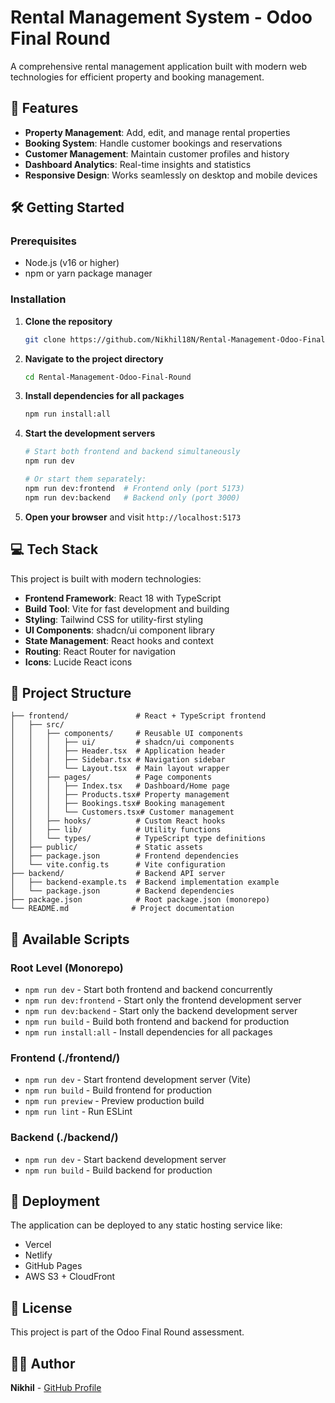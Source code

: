 # Rental Management System - Odoo Final Round

A comprehensive rental management application built with modern web technologies for efficient property and booking management.

## 🚀 Features

- **Property Management**: Add, edit, and manage rental properties
- **Booking System**: Handle customer bookings and reservations
- **Customer Management**: Maintain customer profiles and history
- **Dashboard Analytics**: Real-time insights and statistics
- **Responsive Design**: Works seamlessly on desktop and mobile devices

## 🛠️ Getting Started

### Prerequisites

- Node.js (v16 or higher)
- npm or yarn package manager

### Installation

1. **Clone the repository**
   ```bash
   git clone https://github.com/Nikhil18N/Rental-Management-Odoo-Final-Round.git
   ```

2. **Navigate to the project directory**
   ```bash
   cd Rental-Management-Odoo-Final-Round
   ```

3. **Install dependencies for all packages**
   ```bash
   npm run install:all
   ```

4. **Start the development servers**
   ```bash
   # Start both frontend and backend simultaneously
   npm run dev
   
   # Or start them separately:
   npm run dev:frontend  # Frontend only (port 5173)
   npm run dev:backend   # Backend only (port 3000)
   ```

5. **Open your browser** and visit `http://localhost:5173`

## 💻 Tech Stack

This project is built with modern technologies:

- **Frontend Framework**: React 18 with TypeScript
- **Build Tool**: Vite for fast development and building
- **Styling**: Tailwind CSS for utility-first styling
- **UI Components**: shadcn/ui component library
- **State Management**: React hooks and context
- **Routing**: React Router for navigation
- **Icons**: Lucide React icons

## 📁 Project Structure

```
├── frontend/               # React + TypeScript frontend
│   ├── src/
│   │   ├── components/     # Reusable UI components
│   │   │   ├── ui/         # shadcn/ui components
│   │   │   ├── Header.tsx  # Application header
│   │   │   ├── Sidebar.tsx # Navigation sidebar
│   │   │   └── Layout.tsx  # Main layout wrapper
│   │   ├── pages/          # Page components
│   │   │   ├── Index.tsx   # Dashboard/Home page
│   │   │   ├── Products.tsx# Property management
│   │   │   ├── Bookings.tsx# Booking management
│   │   │   └── Customers.tsx# Customer management
│   │   ├── hooks/          # Custom React hooks
│   │   ├── lib/            # Utility functions
│   │   └── types/          # TypeScript type definitions
│   ├── public/             # Static assets
│   ├── package.json        # Frontend dependencies
│   └── vite.config.ts      # Vite configuration
├── backend/                # Backend API server
│   ├── backend-example.ts  # Backend implementation example
│   └── package.json        # Backend dependencies
├── package.json            # Root package.json (monorepo)
└── README.md              # Project documentation
```

## 🎯 Available Scripts

### Root Level (Monorepo)
- `npm run dev` - Start both frontend and backend concurrently
- `npm run dev:frontend` - Start only the frontend development server
- `npm run dev:backend` - Start only the backend development server
- `npm run build` - Build both frontend and backend for production
- `npm run install:all` - Install dependencies for all packages

### Frontend (./frontend/)
- `npm run dev` - Start frontend development server (Vite)
- `npm run build` - Build frontend for production
- `npm run preview` - Preview production build
- `npm run lint` - Run ESLint

### Backend (./backend/)
- `npm run dev` - Start backend development server
- `npm run build` - Build backend for production

## 🚀 Deployment

The application can be deployed to any static hosting service like:
- Vercel
- Netlify
- GitHub Pages
- AWS S3 + CloudFront

## 📝 License

This project is part of the Odoo Final Round assessment.

## 👨‍💻 Author

**Nikhil** - [GitHub Profile](https://github.com/Nikhil18N)